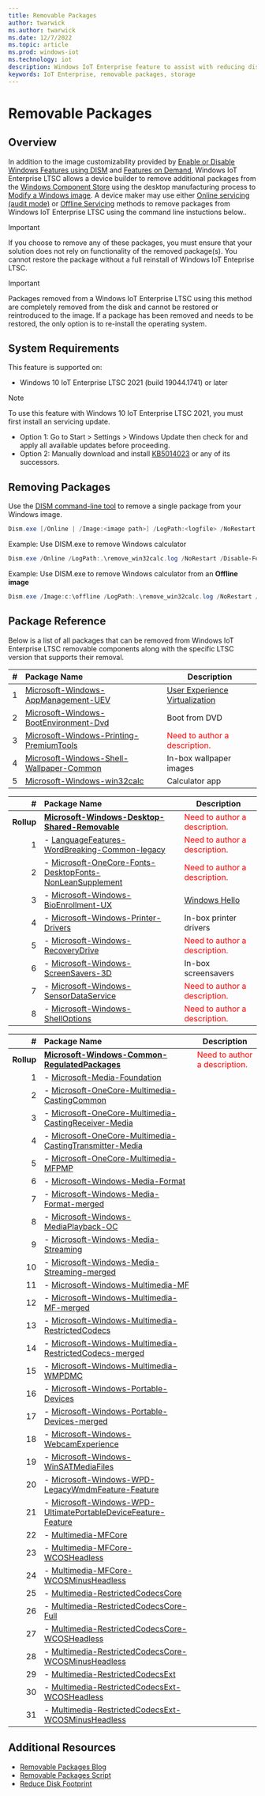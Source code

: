 ```yaml
---
title: Removable Packages
author: twarwick
ms.author: twarwick
ms.date: 12/7/2022
ms.topic: article
ms.prod: windows-iot
ms.technology: iot
description: Windows IoT Enterprise feature to assist with reducing disk footprint
keywords: IoT Enterprise, removable packages, storage
---
```


# Removable Packages
## Overview
In addition to the image customizability provided by [Enable or Disable Windows Features using DISM](https://learn.microsoft.com/windows-hardware/manufacture/desktop/enable-or-disable-windows-features-using-dism) and [Features on Demand](https://learn.microsoft.com/windows-hardware/manufacture/desktop/features-on-demand-v2--capabilities), Windows IoT Enterprise LTSC allows a device builder to remove additional packages from the [Windows Component Store](https://learn.microsoft.com/windows-hardware/manufacture/desktop/manage-the-component-store) using the desktop manufacturing process to [Modify a Windows image](/windows-hardware/manufacture/desktop/modify-an-image).  A device maker may use either [Online servicing (audit mode)](/windows-hardware/manufacture/desktop/audit-mode-overview) or [Offline Servicing](/windows-hardware/manufacture/desktop/mount-and-modify-a-windows-image-using-dism) methods to remove packages from Windows IoT Enterprise LTSC using the command line instuctions below..
> [!Important]
>
>If you choose to remove any of these packages, you must ensure that your  solution does not rely on functionality of the removed package(s). You cannot restore the package without a full reinstall of Windows IoT Enteprise LTSC.


> [!Important]
> 
> Packages removed from a Windows IoT Enterprise LTSC using this method are completely removed from the disk and cannot be restored or reintroduced to the image.  If a package has been removed and needs to be restored, the only option is to re-install the operating system.

## System Requirements
This feature is supported on:
- Windows 10 IoT Enterprise LTSC 2021 (build 19044.1741) or later

> [!Note]
>
> To use this feature with Windows 10 IoT Enterprise LTSC 2021, you must first install an servicing update.  
> - Option 1: Go to Start > Settings > Windows Update then check for and apply all available updates before proceeding.
> - Option 2: Manually download and install  [KB5014023](https://support.microsoft.com/topic/june-2-2022-kb5014023-os-builds-19042-1741-19043-1741-and-19044-1741-preview-65ac6a5d-439a-4e88-b431-a5e2d4e2516a) or any of its successors.
 
 ## Removing Packages

Use the [DISM command-line tool](/windows-hardware/manufacture/desktop/what-is-dism) to remove a single package from your Windows image.

```powershell
Dism.exe [/Online | /Image:<image path>] /LogPath:<logfile> /NoRestart /Disable-Feature /FeatureName:<package name> /PackageName:@Package
```

Example: Use DISM.exe to remove Windows calculator  
```powershell
Dism.exe /Online /LogPath:.\remove_win32calc.log /NoRestart /Disable-Feature /FeatureName:Microsoft-Windows-win32calc /PackageName:@Package
````

Example: Use DISM.exe to remove Windows calculator from an **Offline image**  
```powershell
Dism.exe /Image:c:\offline /LogPath:.\remove_win32calc.log /NoRestart /Disable-Feature /FeatureName:Microsoft-Windows-win32calc /PackageName:@Package
````
 
## Package Reference

Below is a list of all packages that can be removed from Windows IoT Enterprise LTSC removable components along with the specific LTSC version that supports their removal. 

| #| Package Name  | Description  |
|--:|:-------------|--------------|
|  1 |[Microsoft-Windows-AppManagement-UEV](./Removable-Packages-Details/Removable-Package-AppManagement_UEV.md) | [User Experience Virtualization](https://learn.microsoft.com/windows/configuration/ue-v/uev-for-windows) |
|  2 |[Microsoft-Windows-BootEnvironment-Dvd](./Removable-Packages-Details/Removable-Package-BootEnvironment_Dvd.md) | Boot from DVD |
|  3 |[Microsoft-Windows-Printing-PremiumTools](./Removable-Packages-Details/Removable-Package-Printing_PremiumTools.md) | <span style="color:red"> Need to author a description. </span> |
|  4 |[Microsoft-Windows-Shell-Wallpaper-Common](./Removable-Packages-Details/Removable-Package-Shell_Wallpaper.md) | In-box wallpaper images | 
|  5 |[Microsoft-Windows-win32calc](./Removable-Packages-Details/Removable-Package-win32calc.md) | Calculator app |

| #| Package Name  | Description  |
|--:|:-------------|--------------|
| **Rollup** |**[Microsoft-Windows-Desktop-Shared-Removable](./Removable-Packages-Details/Removable-Package-Desktop_SharedPackages.md)** | <span style="color:red"> Need to author a description. </span> |
|  1 | - [LanguageFeatures-WordBreaking-Common-legacy](./Removable-Packages-Details/Removable-Package-LanguageFeatures_WordBreaking_Common_Legacy.md) | <span style="color:red"> Need to author a description. </span>  |
|  2 | - [Microsoft-OneCore-Fonts-DesktopFonts-NonLeanSupplement](./Removable-Packages-Details/Removable-Package-Fonts_DesktopFonts_NonLeanSupplement.md) | <span style="color:red"> Need to author a description. </span> |
|  3 | - [Microsoft-Windows-BioEnrollment-UX](./Removable-Packages-Details/Removable-Package-BioEnrollment_UX.md) | [Windows Hello](https://learn.microsoft.com/windows-hardware/design/device-experiences/windows-hello) |
|  4 | - [Microsoft-Windows-Printer-Drivers](./Removable-Packages-Details/Removable-Package-Printer_Drivers.md) | In-box printer drivers  |
|  5 | - [Microsoft-Windows-RecoveryDrive](./Removable-Packages-Details/Removable-Package-RecoveryDrive.md) | <span style="color:red"> Need to author a description. </span> |
|  6 | - [Microsoft-Windows-ScreenSavers-3D](./Removable-Packages-Details/Removable-Package-ScreenSavers.md) | In-box screensavers  |
|  7 | - [Microsoft-Windows-SensorDataService](./Removable-Packages-Details/Removable-Package-SensorDataService.md) | <span style="color:red"> Need to author a description. </span> |
|  8 | - [Microsoft-Windows-ShellOptions](./Removable-Packages-Details/Removable-Package-ShellOptions.md) | <span style="color:red"> Need to author a description. </span> 

| #| Package Name  | Description  |
|--:|:-------------|--------------|
|  **Rollup** |**[Microsoft-Windows-Common-RegulatedPackages](./Removable-Packages-Details/Removable-Package-Common_RegulatedPackages.md)** |  <span style="color:red"> Need to author a description. </span> |
|  1 | - [Microsoft-Media-Foundation]() | |
|  2 | - [Microsoft-OneCore-Multimedia-CastingCommon]() | |
|  3 | - [Microsoft-OneCore-Multimedia-CastingReceiver-Media]() | |
|  4 | - [Microsoft-OneCore-Multimedia-CastingTransmitter-Media]() | |
|  5 | - [Microsoft-OneCore-Multimedia-MFPMP]() | |
|  6 | - [Microsoft-Windows-Media-Format]() | |
|  7 | - [Microsoft-Windows-Media-Format-merged]() | |
|  8 | - [Microsoft-Windows-MediaPlayback-OC]() | |
|  9 | - [Microsoft-Windows-Media-Streaming]() | |
| 10 | - [Microsoft-Windows-Media-Streaming-merged]() | |
| 11 | - [Microsoft-Windows-Multimedia-MF]() | |
| 12 | - [Microsoft-Windows-Multimedia-MF-merged]() | |
| 13 | - [Microsoft-Windows-Multimedia-RestrictedCodecs]() | |
| 14 | - [Microsoft-Windows-Multimedia-RestrictedCodecs-merged]() | |
| 15 | - [Microsoft-Windows-Multimedia-WMPDMC]() | |
| 16 | - [Microsoft-Windows-Portable-Devices]() | |
| 17 | - [Microsoft-Windows-Portable-Devices-merged]() | |
| 18 | - [Microsoft-Windows-WebcamExperience]() | |
| 19 | - [Microsoft-Windows-WinSATMediaFiles]() | |
| 20 | - [Microsoft-Windows-WPD-LegacyWmdmFeature-Feature]() | |
| 21 | - [Microsoft-Windows-WPD-UltimatePortableDeviceFeature-Feature]() | |
| 22 | - [Multimedia-MFCore]() | |
| 23 | - [Multimedia-MFCore-WCOSHeadless]() | |
| 24 | - [Multimedia-MFCore-WCOSMinusHeadless]() | |
| 25 | - [Multimedia-RestrictedCodecsCore]() | |
| 26 | - [Multimedia-RestrictedCodecsCore-Full]() | |
| 27 | - [Multimedia-RestrictedCodecsCore-WCOSHeadless]() | |
| 28 | - [Multimedia-RestrictedCodecsCore-WCOSMinusHeadless]() | |
| 29 | - [Multimedia-RestrictedCodecsExt]() | |
| 30 | - [Multimedia-RestrictedCodecsExt-WCOSHeadless]() | |
| 31 | - [Multimedia-RestrictedCodecsExt-WCOSMinusHeadless]() | |


## Additional Resources
* [Removable Packages Blog](https://aka.ms/RemovablePackagesBlog)
* [Removable Packages Script](https://aka.ms/RemovablePackagesScript)
* [Reduce Disk Footprint](/windows/iot/iot-enterprise/optimize-your-device/reduce-disk-footprint)
